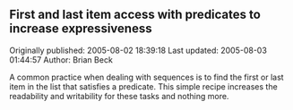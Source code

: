 ## First and last item access with predicates to increase expressiveness

Originally published: 2005-08-02 18:39:18
Last updated: 2005-08-03 01:44:57
Author: Brian Beck

A common practice when dealing with sequences is to find the first or last item in the list that satisfies a predicate. This simple recipe increases the readability and writability for these tasks and nothing more.